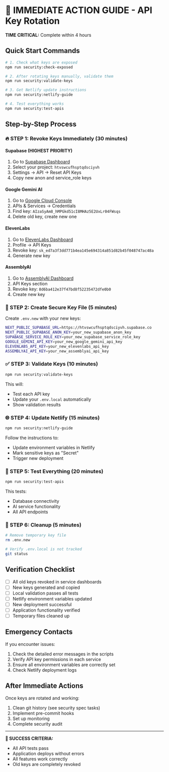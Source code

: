 # 🚨 IMMEDIATE ACTION GUIDE - API Key Rotation

**TIME CRITICAL:** Complete within 4 hours

## Quick Start Commands

```bash
# 1. Check what keys are exposed
npm run security:check-exposed

# 2. After rotating keys manually, validate them
npm run security:validate-keys

# 3. Get Netlify update instructions
npm run security:netlify-guide

# 4. Test everything works
npm run security:test-apis
```

## Step-by-Step Process

### 🔥 STEP 1: Revoke Keys Immediately (30 minutes)

#### Supabase (HIGHEST PRIORITY)
1. Go to [Supabase Dashboard](https://supabase.com/dashboard)
2. Select your project: `htvswcufhsptqdsciyvh`
3. Settings → API → Reset API Keys
4. Copy new anon and service_role keys

#### Google Gemini AI
1. Go to [Google Cloud Console](https://console.cloud.google.com/)
2. APIs & Services → Credentials
3. Find key: `AIzaSyAm8_hMPGkd51cI8MHAz5E2UxLr04FWsqs`
4. Delete old key, create new one

#### ElevenLabs
1. Go to [ElevenLabs Dashboard](https://elevenlabs.io/app)
2. Profile → API Keys
3. Revoke key: `sk_ed7a3f3dd771b4ea145e694314a851d82b45f048747ac48a`
4. Generate new key

#### AssemblyAI
1. Go to [AssemblyAI Dashboard](https://www.assemblyai.com/app)
2. API Keys section
3. Revoke key: `8d6ba412e37f47bd8f52235472dfe0b0`
4. Create new key

### 🔧 STEP 2: Create Secure Key File (5 minutes)

Create `.env.new` with your new keys:

```bash
NEXT_PUBLIC_SUPABASE_URL=https://htvswcufhsptqdsciyvh.supabase.co
NEXT_PUBLIC_SUPABASE_ANON_KEY=your_new_supabase_anon_key
SUPABASE_SERVICE_ROLE_KEY=your_new_supabase_service_role_key
GOOGLE_GEMINI_API_KEY=your_new_google_gemini_api_key
ELEVENLABS_API_KEY=your_new_elevenlabs_api_key
ASSEMBLYAI_API_KEY=your_new_assemblyai_api_key
```

### ✅ STEP 3: Validate Keys (10 minutes)

```bash
npm run security:validate-keys
```

This will:
- Test each API key
- Update your `.env.local` automatically
- Show validation results

### 🌐 STEP 4: Update Netlify (15 minutes)

```bash
npm run security:netlify-guide
```

Follow the instructions to:
- Update environment variables in Netlify
- Mark sensitive keys as "Secret"
- Trigger new deployment

### 🧪 STEP 5: Test Everything (20 minutes)

```bash
npm run security:test-apis
```

This tests:
- Database connectivity
- AI service functionality
- All API endpoints

### 🧹 STEP 6: Cleanup (5 minutes)

```bash
# Remove temporary key file
rm .env.new

# Verify .env.local is not tracked
git status
```

## Verification Checklist

- [ ] All old keys revoked in service dashboards
- [ ] New keys generated and copied
- [ ] Local validation passes all tests
- [ ] Netlify environment variables updated
- [ ] New deployment successful
- [ ] Application functionality verified
- [ ] Temporary files cleaned up

## Emergency Contacts

If you encounter issues:
1. Check the detailed error messages in the scripts
2. Verify API key permissions in each service
3. Ensure all environment variables are correctly set
4. Check Netlify deployment logs

## After Immediate Actions

Once keys are rotated and working:
1. Clean git history (see security spec tasks)
2. Implement pre-commit hooks
3. Set up monitoring
4. Complete security audit

---

**🎯 SUCCESS CRITERIA:**
- All API tests pass
- Application deploys without errors
- All features work correctly
- Old keys are completely revoked